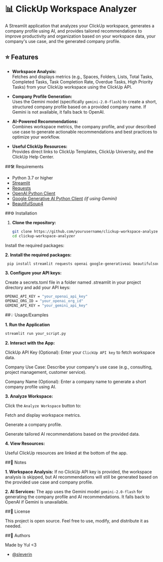 
# 📊 ClickUp Workspace Analyzer    

A Streamlit application that analyzes your ClickUp workspace, generates a company profile using AI, and provides tailored recommendations to improve productivity and organization based on your workspace data, your company's use case, and the generated company profile.

## ⭐ Features

- **Workspace Analysis:**  
  Fetches and displays metrics (e.g., Spaces, Folders, Lists, Total Tasks, Completed Tasks, Task Completion Rate, Overdue Tasks, High Priority Tasks) from your ClickUp workspace using the ClickUp API.

- **Company Profile Generation:**  
  Uses the Gemini model (specifically `gemini-2.0-flash`) to create a short, structured company profile based on a provided company name. If Gemini is not available, it falls back to OpenAI.

- **AI-Powered Recommendations:**  
  Combines workspace metrics, the company profile, and your described use case to generate actionable recommendations and best practices to optimize your workflow.

- **Useful ClickUp Resources:**  
  Provides direct links to ClickUp Templates, ClickUp University, and the ClickUp Help Center.

##🛠️ Requirements

- Python 3.7 or higher
- [Streamlit](https://streamlit.io/)
- [Requests](https://pypi.org/project/requests/)
- [OpenAI Python Client](https://pypi.org/project/openai/)
- [Google Generative AI Python Client](https://pypi.org/project/google-generativeai/) *(if using Gemini)*
- [BeautifulSoup4](https://pypi.org/project/beautifulsoup4/)




##⚙️ Installation

1. **Clone the repository:**

   ```bash
   git clone https://github.com/yourusername/clickup-workspace-analyzer.git
   cd clickup-workspace-analyzer


Install the required packages:


**2. Install the required packages:**


```bash
 pip install streamlit requests openai google-generativeai beautifulsoup4
```
    

**3. Configure your API keys:**

Create a secrets.toml file in a folder named .streamlit in your project directory and add your API keys:

```bash
OPENAI_API_KEY = "your_openai_api_key"
OPENAI_ORG_ID = "your_openai_org_id"
GEMINI_API_KEY = "your_gemini_api_key"
```
##💡 Usage/Examples

**1. Run the Application**

```bash
streamlit run your_script.py

```

**2. Interact with the App:**

ClickUp API Key (Optional): Enter your `ClickUp API key` to fetch workspace data.

Company Use Case: Describe your company's use case (e.g., consulting, project management, customer service).

Company Name (Optional): Enter a company name to generate a short company profile using AI.

**3. Analyze Workspace:**

Click the `Analyze Workspace` button to:

Fetch and display workspace metrics.

Generate a company profile.

Generate tailored AI recommendations based on the provided data.

**4. View Resources:**

Useful ClickUp resources are linked at the bottom of the app.




##📝 Notes

**1. Workspace Analysis:**
If no ClickUp API key is provided, the workspace analysis is skipped, but AI recommendations will still be generated based on the provided use case and company profile.

**2. AI Services:**
The app uses the Gemini model `gemini-2.0-flash` for generating the company profile and AI recommendations. It falls back to OpenAI if Gemini is unavailable.

##🪪 License

This project is open source. Feel free to use, modify, and distribute it as needed.



##👤 Authors

Made by Yul <3

- [@sleverin](https://github.com/slever1n)

